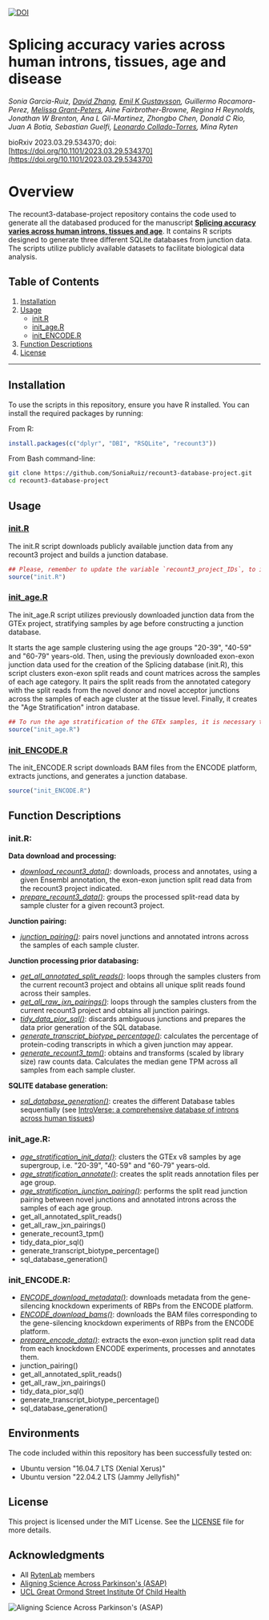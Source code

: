 [![DOI](https://zenodo.org/badge/663495574.svg)](https://zenodo.org/doi/10.5281/zenodo.12794619)

# Splicing accuracy varies across human introns, tissues, age and disease

*Sonia Garcia-Ruiz, [David Zhang](https://github.com/dzhang32), [Emil K Gustavsson](https://github.com/egustavsson), Guillermo Rocamora-Perez, [Melissa Grant-Peters](https://github.com/mgrantpeters), Aine Fairbrother-Browne, Regina H Reynolds, Jonathan W Brenton, Ana L Gil-Martinez, Zhongbo Chen, Donald C Rio, Juan A Botia, Sebastian Guelfi, [Leonardo Collado-Torres](https://lcolladotor.github.io/), Mina Ryten*

bioRxiv 2023.03.29.534370;
doi: [https://doi.org/10.1101/2023.03.29.534370](https://doi.org/10.1101/2023.03.29.534370)


# Overview 

The recount3-database-project repository contains the code used to generate all the databased produced for the manuscript [**Splicing accuracy varies across human introns, tissues and age**](https://doi.org/10.1101/2023.03.29.534370).
It contains R scripts designed to generate three different SQLite databases from junction data. The scripts utilize publicly available datasets to facilitate biological data analysis.

## Table of Contents
1. [Installation](#installation)
2. [Usage](#usage)
   - [init.R](#initr)
   - [init_age.R](#init_ager)
   - [init_ENCODE.R](#init_encoder)
3. [Function Descriptions](#function-descriptions)
4. [License](#license)

---

## Installation
To use the scripts in this repository, ensure you have R installed. You can install the required packages by running:

From R:
```R
install.packages(c("dplyr", "DBI", "RSQLite", "recount3"))
```

From Bash command-line:

```bash
git clone https://github.com/SoniaRuiz/recount3-database-project.git
cd recount3-database-project
```

## Usage

### [init.R](https://github.com/SoniaRuiz/recount3-database-project/blob/main/init.R)

The init.R script downloads publicly available junction data from any recount3 project and builds a junction database. 

```R
## Please, remember to update the variable `recount3_project_IDs`, to indicate the recount3 project ID that you would like to download and database.
source("init.R")
```

### [init_age.R](https://github.com/SoniaRuiz/recount3-database-project/blob/main/init_age.R)

The init_age.R script utilizes previously downloaded junction data from the GTEx project, stratifying samples by age before constructing a junction database. 

It starts the age sample clustering using the age groups "20-39", "40-59" and "60-79" years-old. Then, using the previously downloaded exon-exon junction data used for the creation of the Splicing database (init.R), this script clusters exon-exon split reads and count matrices across the samples of each age category. It pairs the split reads from the annotated category with the split reads from the novel donor and novel acceptor junctions across the samples of each age cluster at the tissue level. Finally, it creates the "Age Stratification" intron database.

```R
## To run the age stratification of the GTEx samples, it is necessary to have downloaded, processed and databased the GTEx v8 junctions using the `init.R` script.
source("init_age.R")
```

### [init_ENCODE.R](https://github.com/SoniaRuiz/recount3-database-project/blob/main/init_ENCODE.R)

The init_ENCODE.R script downloads BAM files from the ENCODE platform, extracts junctions, and generates a junction database.

```R
source("init_ENCODE.R")
```

## Function Descriptions

### init.R:

**Data download and processing:**
* [*download_recount3_data()*](https://github.com/SoniaRuiz/recount3-database-project/blob/main/scripts/01_download_recount3_data.R): downloads, process and annotates, using a given Ensembl annotation, the exon-exon junction split read data from the recount3 project indicated.
* [*prepare_recount3_data()*](https://github.com/SoniaRuiz/recount3-database-project/blob/main/scripts/02_prepare_recount3_data.R): groups the processed split-read data by sample cluster for a given recount3 project.

**Junction pairing:**
* [*junction_pairing()*](https://github.com/SoniaRuiz/recount3-database-project/blob/main/scripts/04_junction_pairing.R): pairs novel junctions and annotated introns across the samples of each sample cluster.

**Junction processing prior databasing:**
* [*get_all_annotated_split_reads()*](https://github.com/SoniaRuiz/recount3-database-project/blob/main/scripts/08_get_all_annotated_split_reads.R): loops through the samples clusters from the current recount3 project and obtains all unique split reads found across their samples.
* [*get_all_raw_jxn_pairings()*](https://github.com/SoniaRuiz/recount3-database-project/blob/main/scripts/09_get_all_raw_jxn_pairings.R): loops through the samples clusters from the current recount3 project and obtains all junction pairings.
* [*tidy_data_pior_sql()*](https://github.com/SoniaRuiz/recount3-database-project/blob/main/scripts/12_tidy_data_pior_sql.R): discards ambiguous junctions and prepares the data prior generation of the SQL database.
* [*generate_transcript_biotype_percentage()*](https://github.com/SoniaRuiz/recount3-database-project/blob/main/scripts/10_generate_transcript_biotype_percentage.R): calculates the percentage of protein-coding transcripts in which a given junction may appear.
* [*generate_recount3_tpm()*](https://github.com/SoniaRuiz/recount3-database-project/blob/main/scripts/11_generate_recount3_tpm.R): obtains and transforms (scaled by library size) raw counts data. Calculates the median gene TPM across all samples from each sample cluster.

**SQLITE database generation:**
* [*sql_database_generation()*](https://github.com/SoniaRuiz/recount3-database-project/blob/main/scripts/14_sql_database_generation.R): creates the different Database tables sequentially (see [IntroVerse: a comprehensive database of introns across human tissues](https://doi.org/10.1093/nar/gkac1056))

### init_age.R:
* [*age_stratification_init_data()*](https://github.com/SoniaRuiz/recount3-database-project/blob/main/scripts/23_age_stratification_init_data.R): clusters the GTEx v8 samples by age supergroup, i.e. "20-39", "40-59" and "60-79" years-old.
* [*age_stratification_annotate()*](https://github.com/SoniaRuiz/recount3-database-project/blob/main/scripts/25_age_stratification_annotate.R): creates the split reads annotation files per age group.
* [*age_stratification_junction_pairing()*](https://github.com/SoniaRuiz/recount3-database-project/blob/main/scripts/26_age_stratification_junction_pairing.R): performs the split read junction pairing between novel junctions and annotated introns across the samples of each age group.
* get_all_annotated_split_reads()
* get_all_raw_jxn_pairings()
* generate_recount3_tpm()
* tidy_data_pior_sql()
* generate_transcript_biotype_percentage()
* sql_database_generation()

### init_ENCODE.R:
* [*ENCODE_download_metadata()*](https://github.com/SoniaRuiz/recount3-database-project/blob/main/scripts/28_ENCODE_download_metadata.R): downloads metadata from the gene-silencing knockdown experiments of RBPs from the ENCODE platform.
* [*ENCODE_download_bams()*](https://github.com/SoniaRuiz/recount3-database-project/blob/main/scripts/29_ENCODE_download_bams.R): downloads the BAM files corresponding to the gene-silencing knockdown experiments of RBPs from the ENCODE platform.
* [*prepare_encode_data()*](https://github.com/SoniaRuiz/recount3-database-project/blob/main/scripts/30_ENCODE_prepare_encode_data.R): extracts the exon-exon junction split read data from each knockdown ENCODE experiments, processes and annotates them.
* junction_pairing()
* get_all_annotated_split_reads()
* get_all_raw_jxn_pairings()
* tidy_data_pior_sql()
* generate_transcript_biotype_percentage()
* sql_database_generation()

## Environments
The code included within this repository has been successfully tested on:
* Ubuntu version "16.04.7 LTS (Xenial Xerus)"
* Ubuntu version "22.04.2 LTS (Jammy Jellyfish)"

## License
This project is licensed under the MIT License. See the [LICENSE](LICENSE) file for more details.

## Acknowledgments

* All [RytenLab](https://rytenlab.com/) members
* [Aligning Science Across Parkinson's (ASAP)](https://parkinsonsroadmap.org/#)
* [UCL Great Ormond Street Institute Of Child Health](https://www.ucl.ac.uk/child-health/great-ormond-street-institute-child-health-0)

![Aligning Science Across Parkinson's (ASAP)](https://parkinsonsroadmap.org/wp-content/uploads/2020/10/cropped-ASAP_Logo_FullColor.png)
